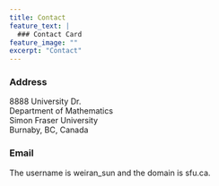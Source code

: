 ```yaml
---
title: Contact
feature_text: |
  ### Contact Card
feature_image: ""
excerpt: "Contact"
---
```


### Address

8888 University Dr.   
Department of Mathematics  
Simon Fraser University  
Burnaby, BC, Canada

### Email

The username is weiran_sun and the domain is sfu.ca.
